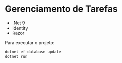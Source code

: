 # Gerenciamento de Tarefas
- .Net 9
- Identity
- Razor

Para executar o projeto:
```sh
dotnet ef database update
dotnet run
```
